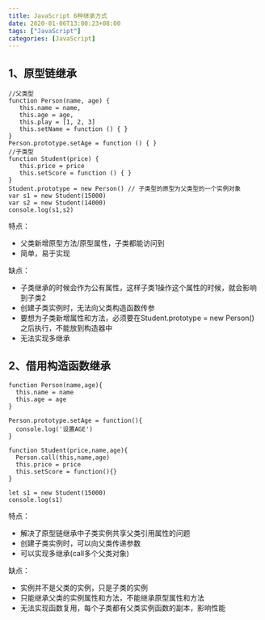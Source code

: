 ```yaml
---
title: JavaScript 6种继承方式
date: 2020-01-06T13:00:23+08:00
tags: ["JavaScript"]
categories: [JavaScript]
---
```



## 1、原型链继承

```angular2
//父类型
function Person(name, age) {
   this.name = name,
   this.age = age,
   this.play = [1, 2, 3]
   this.setName = function () { }
}
Person.prototype.setAge = function () { }
//子类型
function Student(price) {
   this.price = price
   this.setScore = function () { }
}
Student.prototype = new Person() // 子类型的原型为父类型的一个实例对象
var s1 = new Student(15000)
var s2 = new Student(14000)
console.log(s1,s2)
```

特点：

- 父类新增原型方法/原型属性，子类都能访问到
- 简单，易于实现


缺点：

- 子类继承的时候会作为公有属性，这样子类1操作这个属性的时候，就会影响到子类2
- 创建子类实例时，无法向父类构造函数传参
- 要想为子类新增属性和方法，必须要在Student.prototype = new Person() 之后执行，不能放到构造器中
- 无法实现多继承


## 2、借用构造函数继承

```angular2
function Person(name,age){
  this.name = name
  this.age = age
}

Person.prototype.setAge = function(){
  console.log('设置AGE')
}

function Student(price,name,age){
  Person.call(this,name,age)
  this.price = price
  this.setScore = function(){}
}

let s1 = new Student(15000)
console.log(s1)
```

特点：

- 解决了原型链继承中子类实例共享父类引用属性的问题
- 创建子类实例时，可以向父类传递参数
- 可以实现多继承(call多个父类对象)

缺点：

- 实例并不是父类的实例，只是子类的实例
- 只能继承父类的实例属性和方法，不能继承原型属性和方法
- 无法实现函数复用，每个子类都有父类实例函数的副本，影响性能


